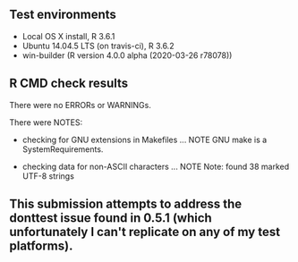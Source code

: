 ## Test environments
* Local OS X install, R 3.6.1
* Ubuntu 14.04.5 LTS (on travis-ci), R 3.6.2
* win-builder (R version 4.0.0 alpha (2020-03-26 r78078))

## R CMD check results
There were no ERRORs or WARNINGs.

There were NOTES:

* checking for GNU extensions in Makefiles ... NOTE
  GNU make is a SystemRequirements.

* checking data for non-ASCII characters ... NOTE
  Note: found 38 marked UTF-8 strings
  
## This submission attempts to address the donttest issue found in 0.5.1 (which unfortunately I can't replicate on any of my test platforms).
